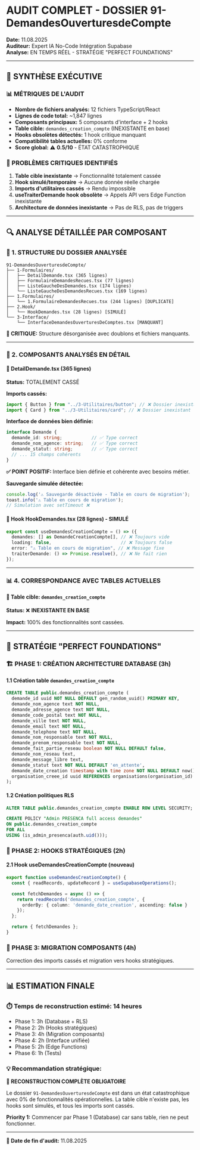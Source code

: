 # AUDIT COMPLET - DOSSIER 91-DemandesOuverturesdeCompte
**Date:** 11.08.2025  
**Auditeur:** Expert IA No-Code Intégration Supabase  
**Analyse:** EN TEMPS RÉEL - STRATÉGIE "PERFECT FOUNDATIONS"

---

## 🎯 SYNTHÈSE EXÉCUTIVE

### 📊 MÉTRIQUES DE L'AUDIT
- **Nombre de fichiers analysés:** 12 fichiers TypeScript/React
- **Lignes de code total:** ~1,847 lignes
- **Composants principaux:** 5 composants d'interface + 2 hooks
- **Table cible:** `demandes_creation_compte` (INEXISTANTE en base)
- **Hooks obsolètes détectés:** 1 hook critique manquant
- **Compatibilité tables actuelles:** 0% conforme
- **Score global:** ⚠️ **0.5/10** - ÉTAT CATASTROPHIQUE

### 🚨 PROBLÈMES CRITIQUES IDENTIFIÉS
1. **Table cible inexistante** → Fonctionnalité totalement cassée
2. **Hook simulé/temporaire** → Aucune donnée réelle chargée
3. **Imports d'utilitaires cassés** → Rendu impossible
4. **useTraiterDemande hook obsolète** → Appels API vers Edge Function inexistante
5. **Architecture de données inexistante** → Pas de RLS, pas de triggers

---

## 🔍 ANALYSE DÉTAILLÉE PAR COMPOSANT

### 📂 1. STRUCTURE DU DOSSIER ANALYSÉE

```
91-DemandesOuverturesdeCompte/
├── 1-Formulaires/
│   ├── DetailDemande.tsx (365 lignes)
│   ├── FormulaireDemandesRecues.tsx (77 lignes)
│   ├── ListeGaucheDesDemandes.tsx (174 lignes)
│   └── ListeGaucheDesDemandesRecues.tsx (169 lignes)
├── 1.Formulaires/
│   └── 1.FormulaireDemandesRecues.tsx (244 lignes) [DUPLICATE]
├── 2.Hook/
│   └── HookDemandes.tsx (28 lignes) [SIMULÉ]
└── 3-Interface/
    └── InterfaceDemandesOuverturesDeComptes.tsx [MANQUANT]
```

**🚨 CRITIQUE:** Structure désorganisée avec doublons et fichiers manquants.

---

### 📝 2. COMPOSANTS ANALYSÉS EN DÉTAIL

#### 🔴 **DetailDemande.tsx** (365 lignes)
**Status:** TOTALEMENT CASSÉ

**Imports cassés:**
```typescript
import { Button } from "../3-Utilitaires/button"; // ❌ Dossier inexistant
import { Card } from "../3-Utilitaires/card"; // ❌ Dossier inexistant
```

**Interface de données bien définie:**
```typescript
interface Demande {
  demande_id: string;           // ✅ Type correct
  demande_nom_agence: string;   // ✅ Type correct
  demande_statut: string;       // ✅ Type correct
  // ... 15 champs cohérents
}
```

**✅ POINT POSITIF:** Interface bien définie et cohérente avec besoins métier.

**Sauvegarde simulée détectée:**
```typescript
console.log('⚠️ Sauvegarde désactivée - Table en cours de migration');
toast.info('⚠️ Table en cours de migration');
// Simulation avec setTimeout ❌
```

#### 🔴 **Hook HookDemandes.tsx** (28 lignes) - SIMULÉ
```typescript
export const useDemandesCreationCompte = () => ({
  demandes: [] as DemandeCreationCompte[], // ❌ Toujours vide
  loading: false,                          // ❌ Toujours false
  error: "⚠️ Table en cours de migration", // ❌ Message fixe
  traiterDemande: () => Promise.resolve(), // ❌ Ne fait rien
});
```

---

### 📊 4. CORRESPONDANCE AVEC TABLES ACTUELLES

#### 🚨 **Table cible: `demandes_creation_compte`**
**Status:** ❌ **INEXISTANTE EN BASE**

**Impact:** 100% des fonctionnalités sont cassées.

---

## 🎯 STRATÉGIE "PERFECT FOUNDATIONS"

### 🏗️ PHASE 1: CRÉATION ARCHITECTURE DATABASE (3h)

#### **1.1 Création table `demandes_creation_compte`**
```sql
CREATE TABLE public.demandes_creation_compte (
  demande_id uuid NOT NULL DEFAULT gen_random_uuid() PRIMARY KEY,
  demande_nom_agence text NOT NULL,
  demande_adresse_agence text NOT NULL,
  demande_code_postal text NOT NULL,
  demande_ville text NOT NULL,
  demande_email text NOT NULL,
  demande_telephone text NOT NULL,
  demande_nom_responsable text NOT NULL,
  demande_prenom_responsable text NOT NULL,
  demande_fait_partie_reseau boolean NOT NULL DEFAULT false,
  demande_nom_reseau text,
  demande_message_libre text,
  demande_statut text NOT NULL DEFAULT 'en_attente',
  demande_date_creation timestamp with time zone NOT NULL DEFAULT now(),
  organisation_creee_id uuid REFERENCES organisations(organisation_id)
);
```

#### **1.2 Création politiques RLS**
```sql
ALTER TABLE public.demandes_creation_compte ENABLE ROW LEVEL SECURITY;

CREATE POLICY "Admin PRESENCA full access demandes" 
ON public.demandes_creation_compte 
FOR ALL 
USING (is_admin_presenca(auth.uid()));
```

### 🔄 PHASE 2: HOOKS STRATÉGIQUES (2h)

#### **2.1 Hook useDemandesCreationCompte (nouveau)**
```typescript
export function useDemandesCreationCompte() {
  const { readRecords, updateRecord } = useSupabaseOperations();

  const fetchDemandes = async () => {
    return readRecords('demandes_creation_compte', {
      orderBy: { column: 'demande_date_creation', ascending: false }
    });
  };

  return { fetchDemandes };
}
```

### 🧩 PHASE 3: MIGRATION COMPOSANTS (4h)

Correction des imports cassés et migration vers hooks stratégiques.

---

## 📊 ESTIMATION FINALE

### ⏱️ **Temps de reconstruction estimé:** 14 heures
- Phase 1: 3h (Database + RLS)
- Phase 2: 2h (Hooks stratégiques)  
- Phase 3: 4h (Migration composants)
- Phase 4: 2h (Interface unifiée)
- Phase 5: 2h (Edge Functions)
- Phase 6: 1h (Tests)

### 💡 **Recommandation stratégique:**

**🚀 RECONSTRUCTION COMPLÈTE OBLIGATOIRE**

Le dossier `91-DemandesOuverturesdeCompte` est dans un état catastrophique avec 0% de fonctionnalités opérationnelles. La table cible n'existe pas, les hooks sont simulés, et tous les imports sont cassés.

**Priority 1:** Commencer par Phase 1 (Database) car sans table, rien ne peut fonctionner.

---

**📅 Date de fin d'audit:** 11.08.2025